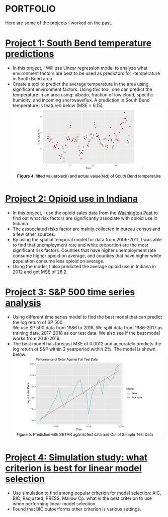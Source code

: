 # PORTFOLIO
Here are some of the projects I worked on the past. 

# [Project 1: South Bend temperature predictions](https://github.com/oceancode1997/southbendtemperature)
- In this project, I Will use Linear regression model to analyze what environment factors are best to be used as predictors for -temperature in South Bend area. <br />
- Create a tool to predict the average temperature in the area using significant environment factors. Using this tool, one can predict the temperature in an area using:  albedo, fraction of low cloud, specific humidity, and incoming shortwaveflux. A prediction in South Bend temperature is featured below (MSE = 6.15). <br />
![](image/fitted%20value.PNG)  <br />
# [Project 2: Opioid use in Indiana](https://github.com/oceancode1997/southbendtemperature)
- In this project, I use the opioid sales data from the [Washington Post](https://www.washingtonpost.com/graphics/2019/investigations/dea-pain-pill-database/) to find out what risk factors are significantly associate with opioid use in Indiana.  <br />
- The assocciated risks factor are mainly collected in [bureau census](https://www.census.gov/library/publications/2011/compendia/usa-counties-2011.html#POP) and a few other sources.  <br />
- By using the spatial temporal model for data from 2006-2011, I was able to find that unemployment rate and white proportion are the most significant risk factors. Counties that have higher unemployment rate consume higher opioid on average, and counties that have higher white population consume less opioid on average.  <br />
- Using the model, I also predicted the average opioid use in Indiana in 2012 and get MSE of 28.2. <br />
# [Project 3: S&P 500 time series analysis](https://github.com/oceancode1997/SP500priceprediction)
- Using  different time series model to find the best model that can predict the log return of SP 500. <br />
We use SP 500 data from 1986 to 2018. We split data from 1986-2017 as training data, 2017-2018 as our test data. We also see if the best model works from 2018-2019. <br />
- The best model has forecast MSE of 0.0012 and accurately predicts the log return of S&P within 2 yearperiod within 2%. The model is shown below. <br />
![](image/SP500%20model.PNG)
# [Project 4: Simulation study: what criterion is best for linear model selection](https://github.com/oceancode1997/Stimulation-study-what-criterion-is-best-for-linear-model)
- Use simulation to find among popular criterion for model selection: AIC, BIC, Radjusted, PRESS, Mallow Cp. what is the best criterion to use when performing linear model selection. <br />
- Found that BIC outperforms other criterion is various settings. <br />
